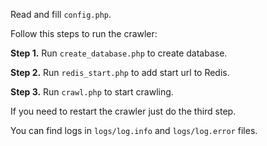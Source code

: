 Read and fill `config.php`.

Follow this steps to run the crawler:

**Step 1.** Run `create_database.php` to create database.

**Step 2.** Run `redis_start.php` to add start url to Redis.

**Step 3.** Run `crawl.php` to start crawling.

If you need to restart the crawler just do the third step.

You can find logs in `logs/log.info` and `logs/log.error` files.